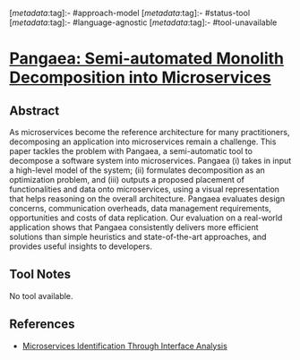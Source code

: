 <!-- deno-fmt-ignore-start -->

[_metadata_:tag]:- #approach-model
[_metadata_:tag]:- #status-tool
[_metadata_:tag]:- #language-agnostic
[_metadata_:tag]:- #tool-unavailable

<!-- deno-fmt-ignore-end -->

# [Pangaea: Semi-automated Monolith Decomposition into Microservices](https://doi.org/10.1007/978-3-030-91431-8_60)

## Abstract

As microservices become the reference architecture for many practitioners,
decomposing an application into microservices remain a challenge. This paper
tackles the problem with Pangaea, a semi-automatic tool to decompose a software
system into microservices. Pangaea (i) takes in input a high-level model of the
system; (ii) formulates decomposition as an optimization problem, and (iii)
outputs a proposed placement of functionalities and data onto microservices,
using a visual representation that helps reasoning on the overall architecture.
Pangaea evaluates design concerns, communication overheads, data management
requirements, opportunities and costs of data replication. Our evaluation on a
real-world application shows that Pangaea consistently delivers more efficient
solutions than simple heuristics and state-of-the-art approaches, and provides
useful insights to developers.

## Tool Notes

No tool available.

## References

- [Microservices Identification Through Interface Analysis](./microservices-identification-through-interface-analysis.md)
